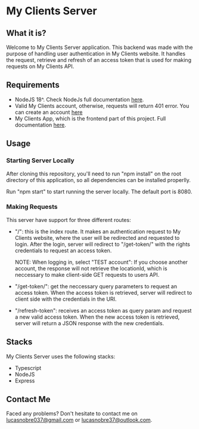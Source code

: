 <h1>My Clients Server</h1>
<h2>What it is?</h2>
<p>
  Welcome to My Clients Server application. This backend was made with the
  purpose of handling user authentication in My Clients website. It handles
  the request, retrieve and refresh of an access token that is used for making
  requests on My Clients API.
</p>
<h2>Requirements</h2>
<ul>
  <li>
    NodeJS 18^. Check NodeJs full documentation <a href="https://nodejs.org/en">here</a>.
  </li>
  <li>
    Valid My Clients account, otherwise, requests will return 401 error. You can create an account <a href="https://www.gomyclients.com/">here</a>
  </li>
  <li>
    My Clients App, which is the frontend part of this project. Full documentation
    <a href="https://github.com/lnobrz/myclients-frontend">here</a>.
  </li>
</ul>
<h2>Usage</h2>
<h3>Starting Server Locally</h3>
<p>
After cloning this repository, you'll need to run "npm install" on the root directory of this application, so all dependencies can be installed properlly.
<p>
  Run "npm start" to start running the server locally. The default port is 8080.
</p>
<h3>Making Requests</h3>
<p>This server have support for three different routes:</p>
<ul>
  <li>
    <p>
      "/": this is the index route. It makes an authentication request to My
      Clients website, where the user will be redirected and requested to login.
      After the login, server will redirect to "/get-token/" with the rights
      credentials to request an access token.
    </p>
    <p>
      NOTE: When logging in, select "TEST account": If you choose another
      account, the response will not retrieve the locationId, which is
      neccessary to make client-side GET requests to users API.
    </p>
  </li>
  <li>
    <p>
      "/get-token/": get the neccessary query parameters to request an access
      token. When the access token is retrieved, server will redirect to client
      side with the credentials in the URI.
    </p>
  </li>
  <li>
    <p>
      "/refresh-token": receives an access token as query param and request a
      new valid access token. When the new access token is retrieved, server
      will return a JSON response with the new credentials.
    </p>
  </li>
</ul>
<h2>Stacks</h2>
<p>My Clients Server uses the following stacks:</p>
<ul>
  <li>Typescript</li>
  <li>NodeJS</li>
  <li>Express</li>
</ul>
<h2>Contact Me</h2>
<p>
  Faced any problems? Don't hesitate to contact me on
  <a href="mailto:lucasnobre037@gmail.com">lucasnobre037@gmail.com</a> or
  <a href="mailto:lucasnobre37@outlook.com">lucasnobre37@outlook.com</a>.
</p>
